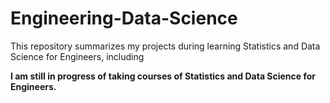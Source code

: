 # Engineering-Data-Science
This repository summarizes my projects during learning Statistics and Data Science for Engineers, including    

**I am still in progress of taking courses of Statistics and Data Science for Engineers.**
